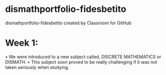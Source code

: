 # dismathportfolio-fidesbetito
dismathportfolio-fidesbetito created by Classroom for GitHub

# Week 1:
• We were introduced to a new subject called, DISCRETE MATHEMATICS or DISMATH.
• This subject soon proved to be really challenging if it was not taken seriously when studying.
